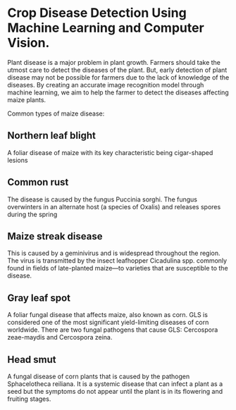 # Crop Disease Detection Using Machine Learning and Computer Vision.


Plant disease is a major problem in plant growth. Farmers should take the utmost care to detect the diseases of the plant. But, early detection of plant disease may not be possible for farmers due to the lack of knowledge of the diseases. By creating an accurate image recognition model through machine learning, we aim to help the farmer to detect the diseases affecting maize plants.



Common types of maize disease:


## Northern leaf blight

A foliar disease of maize with its key characteristic being cigar-shaped lesions


## Common rust

The disease is caused by the fungus Puccinia sorghi. The fungus overwinters in an alternate host (a species of Oxalis) and releases spores during the spring


## Maize streak disease 

This is caused by a geminivirus and is widespread throughout the region. The virus is transmitted by the insect leafhopper Cicadulina spp. commonly found in fields of late-planted maize—to varieties that are susceptible to the disease.


## Gray leaf spot 

A foliar fungal disease that affects maize, also known as corn. GLS is considered one of the most significant yield-limiting diseases of corn worldwide. There are two fungal pathogens that cause GLS: Cercospora zeae-maydis and Cercospora zeina.


## Head smut

A fungal disease of corn plants that is caused by the pathogen Sphacelotheca reiliana. It is a systemic disease that can infect a plant as a seed but the symptoms do not appear until the plant is in its flowering and fruiting stages.

